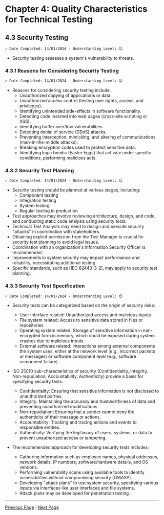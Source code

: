 # Chapter 4: Quality Characteristics for Technical Testing

## 4.3 Security Testing

```markdown
✓ Date Completed: 14/01/2024 - Understanding Level: 😊
```

- Security testing assesses a system's vulnerability to threats.

### 4.3.1 Reasons for Considering Security Testing

```markdown
✓ Date Completed: 14/01/2024 - Understanding Level: 😊
```

- Reasons for considering security testing include:
  - Unauthorized copying of applications or data.
  - Unauthorized access control (testing user rights, access, and privileges).
  - Identifying unintended side-effects in software functionality.
  - Detecting code inserted into web pages (cross-site scripting or XSS).
  - Identifying buffer overflow vulnerabilities.
  - Detecting denial of service (DDoS) attacks.
  - Preventing interception, mimicking, and altering of communications (man-in-the-middle attacks).
  - Breaking encryption codes used to protect sensitive data.
  - Identifying logic bombs (Easter Eggs) that activate under specific conditions, performing malicious acts.

### 4.3.2 Security Test Planning

```markdown
✓ Date Completed: 14/01/2024 - Understanding Level: 😊
```

- Security testing should be planned at various stages, including:
  - Component testing
  - Integration testing
  - System testing
  - Regular testing in production
- Test approaches may involve reviewing architecture, design, and code, and conducting static code analysis using security tools.
- Technical Test Analysts may need to design and execute security "attacks" in coordination with stakeholders.
- Obtaining explicit permission from the Test Manager is crucial for security test planning to avoid legal issues.
- Coordination with an organization's Information Security Officer is recommended.
- Improvements in system security may impact performance and reliability, necessitating additional testing.
- Specific standards, such as [IEC 62443-3-2], may apply to security test planning.

### 4.3.3 Security Test Specification

```markdown
✓ Date Completed: 14/01/2024 - Understanding Level: 😊
```

- Security tests can be categorized based on the origin of security risks:

  - User interface related: Unauthorized access and malicious inputs
  - File system related: Access to sensitive data stored in files or repositories
  - Operating system related: Storage of sensitive information in non-encrypted form in memory, which could be exposed during system crashes due to malicious inputs
  - External software related: Interactions among external components the system uses, either at the network level (e.g., incorrect packets or messages) or software component level (e.g., software component failure)

- ISO 25010 sub-characteristics of security (Confidentiality, Integrity, Non-repudiation, Accountability, Authenticity) provide a basis for specifying security tests.

  - Confidentiality: Ensuring that sensitive information is not disclosed to unauthorized parties.
  - Integrity: Maintaining the accuracy and trustworthiness of data and preventing unauthorized modifications.
  - Non-repudiation: Ensuring that a sender cannot deny the authenticity of their message or actions.
  - Accountability: Tracking and tracing actions and events to responsible entities.
  - Authenticity: Verifying the legitimacy of users, systems, or data to prevent unauthorized access or tampering.

- The recommended approach for developing security tests includes:

  - Gathering information such as employee names, physical addresses, network details, IP numbers, software/hardware details, and OS versions.
  - Performing vulnerability scans using available tools to identify vulnerabilities without compromising security (OWASP).
  - Developing "attack plans" to test system security, specifying various inputs via interfaces like user interfaces and file systems.
  - Attack plans may be developed for penetration testing.

---

[Previous Page](4.2-general-planning-issues.md) | [Next Page](4.4-reliability-testing.md)
